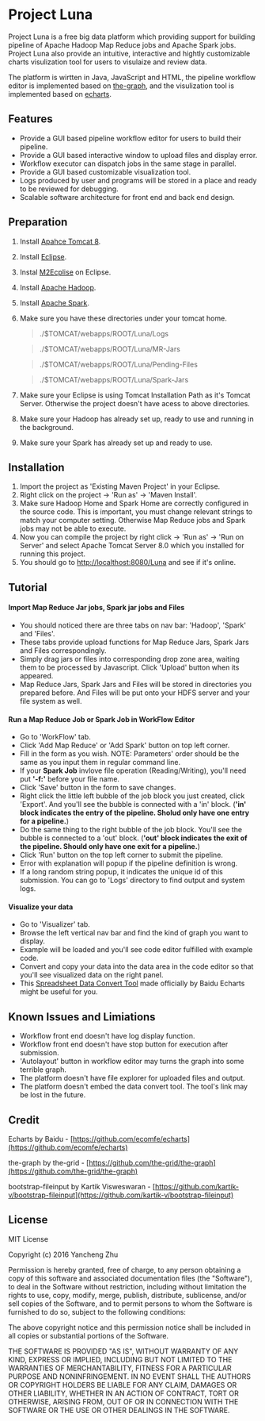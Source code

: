 # Project Luna

Project Luna is a free big data platform which providing support for building pipeline of Apache Hadoop Map Reduce jobs and Apache Spark jobs. Project Luna also provide an intuitive, interactive and hightly customizable charts visulization tool for users to visulaize and review data. 

The platform is wirtten in Java, JavaScript and HTML, the pipeline workflow editor is implemented based on [the-graph](https://github.com/the-grid/the-graph), and the visulization tool is implemented based on [echarts](https://github.com/ecomfe/echarts).

## Features
+ Provide a GUI based pipeline workflow editor for users to build their pipeline.
+ Provide a GUI based interactive window to upload files and display error.
+ Workflow executor can dispatch jobs in the same stage in parallel.
+ Provide a GUI based customizable visualization tool.
+ Logs produced by user and programs will be stored in a place and ready to be reviewed for debugging.
+ Scalable software architecture for front end and back end design.

## Preparation
1. Install [Apahce Tomcat 8](http://tomcat.apache.org/).
2. Install [Eclipse](https://eclipse.org/).
3. Instal [M2Ecplise](http://www.eclipse.org/m2e/) on Eclipse.
4. Install [Apache Hadoop](http://hadoop.apache.org/).
5. Install [Apache Spark](http://spark.apache.org/).
6. Make sure you have these directories under your tomcat home.
    > ./$TOMCAT/webapps/ROOT/Luna/Logs

    > ./$TOMCAT/webapps/ROOT/Luna/MR-Jars

    > ./$TOMCAT/webapps/ROOT/Luna/Pending-Files

    > ./$TOMCAT/webapps/ROOT/Luna/Spark-Jars
6. Make sure your Eclipse is using Tomcat Installation Path as it's Tomcat Server. Otherwise the project doesn't have acess to above directories.
7. Make sure your Hadoop has already set up, ready to use and running in the background.
8. Make sure your Spark has already set up and ready to use.

## Installation
1. Import the project as 'Existing Maven Project' in your Eclipse.
2. Right click on the project -> 'Run as' -> 'Maven Install'.
3. Make sure Hadoop Home and Spark Home are correctly configured in the source code. This is important, you must change relevant strings to match your computer setting. Otherwise Map Reduce jobs and Spark jobs may not be able to execute.
4. Now you can compile the project by right click -> 'Run as' -> 'Run on Server' and select Apache Tomcat Server 8.0 which you installed for running this project.
5. You should go to [http://localthost:8080/Luna](http://localthost:8080/Luna) and see if it's online.

## Tutorial
#### Import Map Reduce Jar jobs, Spark jar jobs and Files
+ You should noticed there are three tabs on nav bar: 'Hadoop', 'Spark' and 'Files'.
+ These tabs provide upload functions for Map Reduce Jars, Spark Jars and Files correspondingly.
+ Simply drag jars or files into corresponding drop zone area, waiting them to be processed by Javascript. Click 'Upload' button when its appeared.
+ Map Reduce Jars, Spark Jars and Files will be stored in directories you prepared before. And Files will be put onto your HDFS server and your file system as well.

#### Run a Map Reduce Job or Spark Job in WorkFlow Editor
+ Go to 'WorkFlow' tab.
+ Click 'Add Map Reduce' or 'Add Spark' button on top left corner.
+ Fill in the form as you wish. NOTE: Parameters' order should be the same as you input them in regular command line.
+ If your **Spark Job** invlove file operation (Reading/Writing), you'll need put **'-f:'** before your file name.
+ Click 'Save' button in the form to save changes.
+ Right click the little left bubble of the job block you just created, click 'Export'. And you'll see the bubble is connected with a 'in' block. (**'in' block indicates the entry of the pipeline. Sholud only have one entry for a pipeline.**)
+ Do the same thing to the right bubble of the job block. You'll see the bubble is connected to a 'out' block. (**'out' block indicates the exit of the pipeline. Should only have one exit for a pipeline.**)
+ Click 'Run' button on the top left corner to submit the pipeline.
+ Error with explanation will popup if the pipeline definition is wrong.
+ If a long random string popup, it indicates the unique id of this submission. You can go to 'Logs' directory to find output and system logs.

#### Visualize your data
+ Go to 'Visualizer' tab.
+ Browse the left vertical nav bar and find the kind of graph you want to display.
+ Example will be loaded and you'll see code editor fulfilled with example code.
+ Convert and copy your data into the data area in the code editor so that you'll see visualized data on the right panel.
+ This [Spreadsheet Data Convert Tool](http://echarts.baidu.com/echarts2/doc/spreadsheet-en.html) made officially by Baidu Echarts might be useful for you.

## Known Issues and Limiations
+ Workflow front end doesn't have log display function.
+ Workflow front end doesn't have stop button for execution after submission.
+ 'Autolayout' button in workflow editor may turns the graph into some terrible graph.
+ The platform doesn't have file explorer for uploaded files and output.
+ The platform doesn't embed the data convert tool. The tool's link may be lost in the future.

## Credit
Echarts by Baidu - [https://github.com/ecomfe/echarts](https://github.com/ecomfe/echarts)

the-graph by the-grid - [https://github.com/the-grid/the-graph](https://github.com/the-grid/the-graph)

bootstrap-fileinput by Kartik Visweswaran - [https://github.com/kartik-v/bootstrap-fileinput](https://github.com/kartik-v/bootstrap-fileinput)

## License
MIT License

Copyright (c) 2016 Yancheng Zhu

Permission is hereby granted, free of charge, to any person obtaining a copy
of this software and associated documentation files (the "Software"), to deal
in the Software without restriction, including without limitation the rights
to use, copy, modify, merge, publish, distribute, sublicense, and/or sell
copies of the Software, and to permit persons to whom the Software is
furnished to do so, subject to the following conditions:

The above copyright notice and this permission notice shall be included in all
copies or substantial portions of the Software.

THE SOFTWARE IS PROVIDED "AS IS", WITHOUT WARRANTY OF ANY KIND, EXPRESS OR
IMPLIED, INCLUDING BUT NOT LIMITED TO THE WARRANTIES OF MERCHANTABILITY,
FITNESS FOR A PARTICULAR PURPOSE AND NONINFRINGEMENT. IN NO EVENT SHALL THE
AUTHORS OR COPYRIGHT HOLDERS BE LIABLE FOR ANY CLAIM, DAMAGES OR OTHER
LIABILITY, WHETHER IN AN ACTION OF CONTRACT, TORT OR OTHERWISE, ARISING FROM,
OUT OF OR IN CONNECTION WITH THE SOFTWARE OR THE USE OR OTHER DEALINGS IN THE
SOFTWARE.
